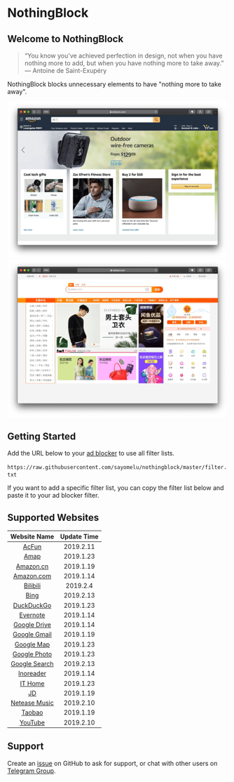 # NothingBlock

## Welcome to NothingBlock

> “You know you've achieved perfection in design, not when you have nothing more to add, but when you have nothing more to take away.” ― Antoine de Saint-Exupéry

NothingBlock blocks unnecessary elements to have "nothing more to take away".

![NothingBlock on Amazon.com](assets/nothingblock-on-amazon.com.jpg)
![NothingBlock on Taobao](assets/nothingblock-on-taobao.jpg)

## Getting Started

Add the URL below to your [ad blocker](https://bing.com/search?q=ad+blocker) to use all filter lists.

`https://raw.githubusercontent.com/sayomelu/nothingblock/master/filter.txt`

If you want to add a specific filter list, you can copy the filter list below and paste it to your ad blocker filter.

## Supported Websites

| **Website Name** | **Update Time** |
|:----------------:|:---------------:|
| [AcFun](filter/acfun.txt) | 2019.2.11 |
| [Amap](filter/amap.txt) | 2019.1.23 |
| [Amazon.cn](filter/amazon.cn.txt) | 2019.1.19 |
| [Amazon.com](filter/amazon.com.txt) | 2019.1.14 |
| [Bilibili](filter/bilibili.txt) | 2019.2.4 |
| [Bing](filter/bing.txt) | 2019.2.13 |
| [DuckDuckGo](filter/duckduckgo.txt) | 2019.1.23 |
| [Evernote](filter/evernote.txt) | 2019.1.14 |
| [Google Drive](filter/google-drive.txt) | 2019.1.14 |
| [Google Gmail](filter/google-gmail.txt) | 2019.1.19 |
| [Google Map](filter/google-map.txt) | 2019.1.23 |
| [Google Photo](filter/google-photo.txt) | 2019.1.23 |
| [Google Search](filter/google-search.txt) | 2019.2.13 |
| [Inoreader](filter/inoreader.txt) | 2019.1.14 |
| [IT Home](filter/it-home.txt) | 2019.1.23 |
| [JD](filter/jd.txt) | 2019.1.19 |
| [Netease Music](filter/netease-music.txt) | 2019.2.10 |
| [Taobao](filter/taobao.txt) | 2019.1.19 |
| [YouTube](filter/youtube.txt) | 2019.2.10 |

## Support

Create an [issue](https://github.com/sayomelu/nothingblock/issues/new) on GitHub to ask for support, or chat with other users on [Telegram Group](https://t.me/nothingblock).